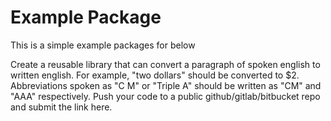 # Example Package

This is a simple example packages for below

Create a reusable library that can convert a paragraph of spoken english to written english. For example, "two dollars" should be converted to $2. Abbreviations spoken as "C M" or "Triple A" should be written as "CM" and "AAA" respectively. Push your code to a public github/gitlab/bitbucket repo and submit the link here.